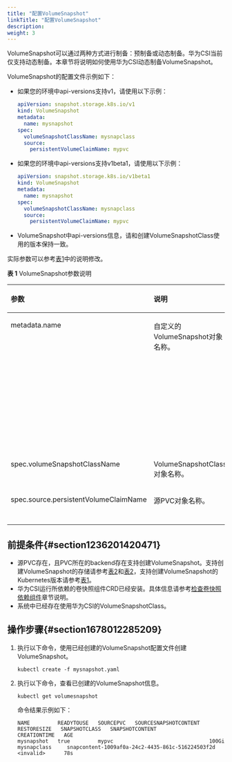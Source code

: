 ```yaml
---
title: "配置VolumeSnapshot"
linkTitle: "配置VolumeSnapshot"
description: 
weight: 3
---
```


VolumeSnapshot可以通过两种方式进行制备：预制备或动态制备。华为CSI当前仅支持动态制备。本章节将说明如何使用华为CSI动态制备VolumeSnapshot。

VolumeSnapshot的配置文件示例如下：

-   如果您的环境中api-versions支持v1，请使用以下示例：

    ```yaml
    apiVersion: snapshot.storage.k8s.io/v1
    kind: VolumeSnapshot
    metadata:
      name: mysnapshot
    spec:
      volumeSnapshotClassName: mysnapclass
      source:
        persistentVolumeClaimName: mypvc
    ```

-   如果您的环境中api-versions支持v1beta1，请使用以下示例：

    ```yaml
    apiVersion: snapshot.storage.k8s.io/v1beta1
    kind: VolumeSnapshot
    metadata:
      name: mysnapshot
    spec:
      volumeSnapshotClassName: mysnapclass
      source:
        persistentVolumeClaimName: mypvc
    ```

-   VolumeSnapshot中api-versions信息，请和创建VolumeSnapshotClass使用的版本保持一致。

实际参数可以参考[表1](#zh-cn_topic_0254162579_table14111735169)中的说明修改。

**表 1**  VolumeSnapshot参数说明

<a name="zh-cn_topic_0254162579_table14111735169"></a>
<table><thead align="left"><tr id="zh-cn_topic_0254162579_row74136313166"><th class="cellrowborder" valign="top" width="31.75%" id="mcps1.2.4.1.1"><p id="zh-cn_topic_0254162579_p741313171613"><a name="zh-cn_topic_0254162579_p741313171613"></a><a name="zh-cn_topic_0254162579_p741313171613"></a>参数</p>
</th>
<th class="cellrowborder" valign="top" width="26.229999999999997%" id="mcps1.2.4.1.2"><p id="zh-cn_topic_0254162579_p6416123101617"><a name="zh-cn_topic_0254162579_p6416123101617"></a><a name="zh-cn_topic_0254162579_p6416123101617"></a>说明</p>
</th>
<th class="cellrowborder" valign="top" width="42.02%" id="mcps1.2.4.1.3"><p id="zh-cn_topic_0254162579_p82453211342"><a name="zh-cn_topic_0254162579_p82453211342"></a><a name="zh-cn_topic_0254162579_p82453211342"></a>备注</p>
</th>
</tr>
</thead>
<tbody><tr id="zh-cn_topic_0254162579_row1328513213318"><td class="cellrowborder" valign="top" width="31.75%" headers="mcps1.2.4.1.1 "><p id="zh-cn_topic_0254162579_p1428717212036"><a name="zh-cn_topic_0254162579_p1428717212036"></a><a name="zh-cn_topic_0254162579_p1428717212036"></a>metadata.name</p>
</td>
<td class="cellrowborder" valign="top" width="26.229999999999997%" headers="mcps1.2.4.1.2 "><p id="zh-cn_topic_0254162579_p19287172112316"><a name="zh-cn_topic_0254162579_p19287172112316"></a><a name="zh-cn_topic_0254162579_p19287172112316"></a>自定义的<span>VolumeSnapshot</span>对象名称。</p>
</td>
<td class="cellrowborder" valign="top" width="42.02%" headers="mcps1.2.4.1.3 "><p id="zh-cn_topic_0254162579_p179301591191"><a name="zh-cn_topic_0254162579_p179301591191"></a><a name="zh-cn_topic_0254162579_p179301591191"></a>以Kubernetes v1.22.1为例，支持数字、小写字母、中划线（-）和点（.）的组合，并且必须以字母数字字符开头和结尾。</p>
</td>
</tr>
<tr id="zh-cn_topic_0254162579_row94166341618"><td class="cellrowborder" valign="top" width="31.75%" headers="mcps1.2.4.1.1 "><p id="zh-cn_topic_0254162579_p1241612311619"><a name="zh-cn_topic_0254162579_p1241612311619"></a><a name="zh-cn_topic_0254162579_p1241612311619"></a>spec.volumeSnapshotClassName</p>
</td>
<td class="cellrowborder" valign="top" width="26.229999999999997%" headers="mcps1.2.4.1.2 "><p id="zh-cn_topic_0254162579_p198887586399"><a name="zh-cn_topic_0254162579_p198887586399"></a><a name="zh-cn_topic_0254162579_p198887586399"></a>VolumeSnapshotClass对象名称。</p>
</td>
<td class="cellrowborder" valign="top" width="42.02%" headers="mcps1.2.4.1.3 "><p id="zh-cn_topic_0254162579_p17304111921116"><a name="zh-cn_topic_0254162579_p17304111921116"></a><a name="zh-cn_topic_0254162579_p17304111921116"></a>--</p>
</td>
</tr>
<tr id="zh-cn_topic_0254162579_row1241623171612"><td class="cellrowborder" valign="top" width="31.75%" headers="mcps1.2.4.1.1 "><p id="zh-cn_topic_0254162579_p11416143151617"><a name="zh-cn_topic_0254162579_p11416143151617"></a><a name="zh-cn_topic_0254162579_p11416143151617"></a>spec.source.persistentVolumeClaimName</p>
</td>
<td class="cellrowborder" valign="top" width="26.229999999999997%" headers="mcps1.2.4.1.2 "><p id="zh-cn_topic_0254162579_p174161381612"><a name="zh-cn_topic_0254162579_p174161381612"></a><a name="zh-cn_topic_0254162579_p174161381612"></a>源PVC对象名称。</p>
</td>
<td class="cellrowborder" valign="top" width="42.02%" headers="mcps1.2.4.1.3 "><p id="zh-cn_topic_0254162579_p1324203293410"><a name="zh-cn_topic_0254162579_p1324203293410"></a><a name="zh-cn_topic_0254162579_p1324203293410"></a>快照源PVC对应的名称</p>
</td>
</tr>
</tbody>
</table>

## 前提条件{#section1236201420471}

-   源PVC存在，且PVC所在的backend存在支持创建VolumeSnapshot。支持创建VolumeSnapshot的存储请参考[表2](/docs/compatibility-and-features/compatibility-with-huawei-enterprise-storage#table14995183994515)和[表2](/docs/compatibility-and-features/compatibility-with-huawei-distributed-storage#table175022559255)，支持创建VolumeSnapshot的Kubernetes版本请参考[表1](/docs/compatibility-and-features/kubernetes-feature-matrix#table134589135522)。
-   华为CSI运行所依赖的卷快照组件CRD已经安装。具体信息请参考[检查卷快照依赖组件](/docs/installation-and-deployment/installation-preparations/checking-volume-snapshot-dependent-components)章节说明。
-   系统中已经存在使用华为CSI的VolumeSnapshotClass。

## 操作步骤{#section1678012285209}

1.  执行以下命令，使用已经创建的VolumeSnapshot配置文件创建VolumeSnapshot。

    ```
    kubectl create -f mysnapshot.yaml
    ```

2.  执行以下命令，查看已创建的VolumeSnapshot信息。

    ```
    kubectl get volumesnapshot
    ```

    命令结果示例如下：

    ```
    NAME         READYTOUSE   SOURCEPVC   SOURCESNAPSHOTCONTENT   RESTORESIZE   SNAPSHOTCLASS   SNAPSHOTCONTENT                                    CREATIONTIME   AGE
    mysnapshot   true         mypvc                               100Gi         mysnapclass     snapcontent-1009af0a-24c2-4435-861c-516224503f2d   <invalid>      78s
    ```

